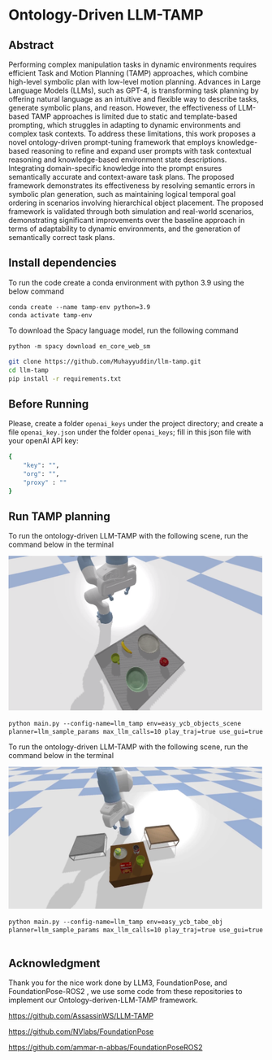 # Ontology-Driven LLM-TAMP
## Abstract
Performing complex manipulation tasks in dynamic environments requires efficient Task and Motion Planning (TAMP) approaches, which combine high-level symbolic plan with low-level motion planning. Advances in Large Language Models (LLMs), such as GPT-4, is transforming task planning by offering natural language as an intuitive and flexible way to describe tasks, generate symbolic plans, and reason. However, the effectiveness of LLM-based TAMP approaches is limited due to static and template-based prompting, which struggles in adapting to dynamic environments and complex task contexts. To address these limitations, this work proposes a novel ontology-driven prompt-tuning framework that employs knowledge-based reasoning to refine and expand user prompts with task contextual reasoning and knowledge-based environment state descriptions. Integrating domain-specific knowledge into the prompt ensures semantically accurate and context-aware task plans. The proposed framework demonstrates its effectiveness by resolving semantic errors in symbolic plan generation, such as maintaining logical temporal goal ordering in scenarios involving hierarchical object placement. The proposed framework is validated through both simulation and real-world scenarios, demonstrating significant improvements over the baseline approach in terms of adaptability to dynamic environments, and the generation of semantically correct task plans.

## Install dependencies

To run the code create a conda environment with python 3.9 using the below command 

```
conda create --name tamp-env python=3.9
conda activate tamp-env
```
To download the Spacy language model, run the following command 
```
python -m spacy download en_core_web_sm
```


```bash
git clone https://github.com/Muhayyuddin/llm-tamp.git
cd llm-tamp
pip install -r requirements.txt
```
## Before Running

Please, create a folder `openai_keys` under the project directory; and create a file `openai_key.json` under the folder `openai_keys`;  fill in this json file with your openAI API key:

```bash
{
    "key": "",
    "org": "",
    "proxy" : ""
}
```

## Run TAMP planning
To run the ontology-driven LLM-TAMP with the following scene, run the command below in the terminal  

<img src="https://github.com/Muhayyuddin/llm-tamp/blob/main/assets/1.png?raw=true" alt="alt text" width="500"/>

```
python main.py --config-name=llm_tamp env=easy_ycb_objects_scene planner=llm_sample_params max_llm_calls=10 play_traj=true use_gui=true

```
To run the ontology-driven LLM-TAMP with the following scene, run the command below in the terminal  

<img src="https://github.com/Muhayyuddin/llm-tamp/blob/main/assets/2.png?raw=true" alt="alt text" width="500"/>

```
python main.py --config-name=llm_tamp env=easy_ycb_tabe_obj planner=llm_sample_params max_llm_calls=10 play_traj=true use_gui=true


```
## Acknowledgment
Thank you for the nice work done by LLM3, FoundationPose, and FoundationPose-ROS2 , we use some code from these repositories to implement our Ontology-deriven-LLM-TAMP framework.

https://github.com/AssassinWS/LLM-TAMP

https://github.com/NVlabs/FoundationPose

https://github.com/ammar-n-abbas/FoundationPoseROS2
